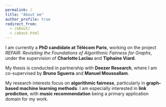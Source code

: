 ```yaml
---
permalink: /
title: "About me"
author_profile: true
redirect_from: 
  - /about/
  - /about.html
---
```


I am currently a **PhD candidate at Télécom Paris**, working on the project *REFAIR: Revisiting the Foundations of Algorithmic Fairness for Graphs*, under the supervision of **Charlotte Laclau** and **Tiphaine Viard**.  

My thesis is conducted in partnership with **Deezer Research**, where I am co-supervised by **Bruno Sguerra** and **Manuel Moussallam**.  

My research interests focus on **algorithmic fairness**, particularly in **graph-based machine learning methods**. I am especially interested in **link prediction**, with **music recommendation** being a primary application domain for my work.  


